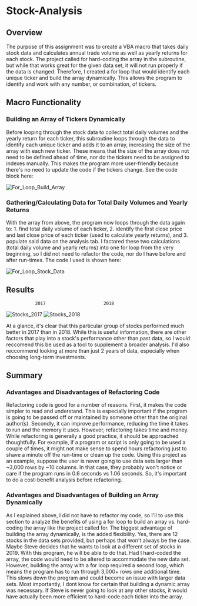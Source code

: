 # Stock-Analysis

## Overview
The purpose of this assignment was to create a VBA macro that takes daily stock data and calculates annual trade volume as well as yearly returns for each stock. The project called for hard-coding the array in the subroutine, but while that works great for the given data set, it will not run properly if the data is changed. Therefore, I created a for loop that would identify each unique ticker and build the array dynamically. This allows the program to identify and work with any number, or combination, of tickers.

## Macro Functionality

### Building an Array of Tickers Dynamically
Before looping through the stock data to collect total daily volumes and the yearly return for each ticker, this subroutine loops through the data to identify each unique ticker and adds it to an array, increasing the size of the array with each new ticker. These means that the size of the array does not need to be defined ahead of time, nor do the tickers need to be assigned to indexes manually. This makes the program more user-friendly because there's no need to update the code if the tickers change. See the code block here:

![For_Loop_Build_Array](https://user-images.githubusercontent.com/90878911/136427196-ba677a13-ade6-43a2-85ac-09fb0a010911.png)

### Gathering/Calculating Data for Total Daily Volumes and Yearly Returns
With the array from above, the program now loops through the data again to: 1. find total daily volume of each ticker, 2. identify the first close price and last close price of each ticker (used to calculate yearly returns), and 3. populate said data on the analysis tab. I factored these two calculations (total daily volume and yearly returns) into one for loop from the very beginning, so I did not need to refactor the code, nor do I have before and after run-times. The code I used is shown here:

![For_Loop_Stock_Data](https://user-images.githubusercontent.com/90878911/136428703-5d1dc1e8-2d79-4df4-9a30-42625fde7631.png)

## Results

               2017                      2018
![Stocks_2017](https://user-images.githubusercontent.com/90878911/136429492-b5ad8916-d187-4e27-a525-b906c0eb5c9b.png)   ![Stocks_2018](https://user-images.githubusercontent.com/90878911/136429496-bfb75d76-9774-4784-8faf-07def561b91c.png)

At a glance, it's clear that this particular group of stocks performed much better in 2017 than in 2018. While this is useful information, there are other factors that play into a stock's performance other than past data, so I would reccomend this be used as a tool to supplement a broader analysis. I'd also reccommend looking at more than just 2 years of data, especially when choosing long-term investments. 

## Summary

### Advantages and Disadvantages of Refactoring Code
Refactoring code is good for a number of reasons. First, it makes the code simpler to read and understand. This is especially important if the program is going to be passed off or maintained by someone other than the original author(s). Secondly, it can improve performance, reducing the time it takes to run and the memory it uses. However, refactoring takes time and money. While refactoring is generally a good practice, it should be approached thoughtfully. For example, if a program or script is only going to be used a couple of times, it might not make sense to spend hours refactoring just to shave a minute off the run-time or clean up the code. Using this project as an example, suppose the user is never going to use data sets larger than ~3,000 rows by ~10 columns. In that case, they probably won't notice or care if the program runs in 0.6 seconds vs 1.06 seconds. So, it's important to do a cost-benefit analysis before refactoring.

### Advantages and Disadvantages of Building an Array Dynamically
As I explained above, I did not have to refactor my code, so I'll to use this section to analyze the benefits of using a for loop to build an array vs. hard-coding the array like the project called for. The biggest advantage of building the array dynamically, is the added flexibility. Yes, there are 12 stocks in the data sets provided, but perhaps that won't always be the case. Maybe Steve decides that he wants to look at a different set of stocks in 2019. With this program, he will be able to do that. Had I hard-coded the array, the code would need to be altered to accommodate the new data set. However, building the array with a for loop required a second loop, which means the program has to run through 3,000+ rows one additional time. This slows down the program and could become an issue with larger data sets. Most importantly, I dont know for certain that building a dynamic array was necessary. If Steve is never going to look at any other stocks, it would have actually been more efficient to hard-code each ticker into the array.
